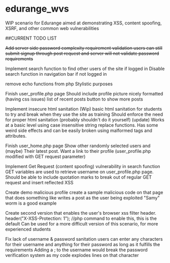 # edurange_wvs

WIP scenario for Edurange aimed at demonstrating XSS, content spoofing, XSRF, and other common web vulnerabilities

##CURRENT TODO LIST

~~Add server side password complexity requirement validation
users can still submit signup through post request and server will not validate password requirements~~

Implement search function to find other users of the site if logged in
  Disable search function in navigation bar if not logged in
  
remove echo functions from php
  Stylistic purposes

Finish user_profile.php page
  Should include
    profile picture nicely formatted (having css issues)
    list of recent posts
    button to show more posts
    
Implement insecure html sanitation (Wip)
  basic html sanitation for students to try and break when they use the site as training
  Should enforce the need for proper html sanitation (probably shouldn't do it yourself)
  (update) Works at a basic level using case insensitive string replace functions. Has some weird side effects and can be easily broken using malformed tags and attributes.
  
Finish user_home.php page
  Show other randomly selected users and (maybe) Their latest post.
  Want a link to their profile (user_profile.php modified with GET request parameter)
  
Implement Get Request (content spoofing) vulnerability in search function
  GET variables are used to retrieve username on user_profile.php page.
  Should be able to include quotation marks to break out of regular GET request and insert reflected XSS
  
Create demo malicious profile
  create a sample malicious code on that page that does something like writes a post as the user being exploited
  "Samy" worm is a good example

Create second version that enables the user's browser xss filter header.
  header("X-XSS-Protection: 1"); //php command to enable this, this is the default
  Can be used for a more difficult version of this scenario, for more experienced students

Fix lack of username & password sanitation
  users can enter any characters for their username and anything for their password as long as it fulfills the requirements
  Adding a ; to the username would break the password verification system as my code explodes lines on that character
